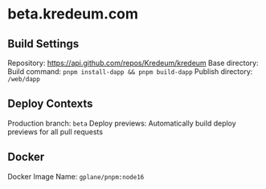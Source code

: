 # beta.kredeum.com

## Build Settings

Repository: https://api.github.com/repos/Kredeum/kredeum
Base directory:
Build command: `pnpm install-dapp && pnpm build-dapp`
Publish directory: `/web/dapp`

## Deploy Contexts

Production branch: `beta`
Deploy previews: Automatically build deploy previews for all pull requests

## Docker

Docker Image Name: `gplane/pnpm:node16`
